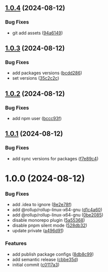## [1.0.4](https://github.com/magnuskma/monopackages/compare/1.0.3...1.0.4) (2024-08-12)


### Bug Fixes

* git add assets ([94a6149](https://github.com/magnuskma/monopackages/commit/94a6149170ffd870532825c9199329a67ec35414))

## [1.0.3](https://github.com/magnuskma/monopackages/compare/1.0.2...1.0.3) (2024-08-12)


### Bug Fixes

* add packages versions ([bcdd286](https://github.com/magnuskma/monopackages/commit/bcdd2869f3eac69c1cb99857a7f3f07dda24669d))
* set versions ([35c2c2c](https://github.com/magnuskma/monopackages/commit/35c2c2c37a7eae0a01f67cca5b1607837ac3528d))

## [1.0.2](https://github.com/magnuskma/monopackages/compare/1.0.1...1.0.2) (2024-08-12)


### Bug Fixes

* add npm user ([bccc93f](https://github.com/magnuskma/monopackages/commit/bccc93f6f1c5961d442e046645d69cd21274812c))

## [1.0.1](https://github.com/magnuskma/monopackages/compare/1.0.0...1.0.1) (2024-08-12)

### Bug Fixes

- add sync versions for packages ([f7e89c4](https://github.com/magnuskma/monopackages/commit/f7e89c4b61c01ee2eba899be2c1f2f21401dd8ce))

# 1.0.0 (2024-08-12)

### Bug Fixes

- add .idea to ignore ([8e2e78f](https://github.com/magnuskma/monopackages/commit/8e2e78f7266776e6443d1cda7a3dd43c5c85c5a3))
- add @rollup/rollup-linux-x64-gnu ([d1c4a60](https://github.com/magnuskma/monopackages/commit/d1c4a6056d54daecbf4299fc921008f9ed4d319e))
- add @rollup/rollup-linux-x64-gnu ([0be2085](https://github.com/magnuskma/monopackages/commit/0be208579fc67628b14607a049d407debbe0d624))
- disable monorepo plugin ([5a55368](https://github.com/magnuskma/monopackages/commit/5a553689b83da3a4abf875ac1561cbbc51bb0a8a))
- disable pnpm silent mode ([528db32](https://github.com/magnuskma/monopackages/commit/528db328f03c919a9cd4031a5b25dbe064e19fbe))
- update private ([a496d91](https://github.com/magnuskma/monopackages/commit/a496d91c8fcb69c489927e4dffacd95145f6c803))

### Features

- add publish package configs ([8db8c99](https://github.com/magnuskma/monopackages/commit/8db8c99c92304a9f9f04f24263c91e907d2ec8cd))
- add semantic release ([cbbe35d](https://github.com/magnuskma/monopackages/commit/cbbe35d1a6ac263d6c3f4ba7fe85caadfbc00e24))
- initial commit ([c0117a3](https://github.com/magnuskma/monopackages/commit/c0117a33c461584e93d9a774234fd1e4d6a4ab72))
